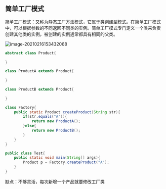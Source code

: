 ## 简单工厂模式

简单工厂模式：又称为静态工厂方法模式，它属于类创建型模式。在简单工厂模式中，可以根据参数的不同返回不同类的实例。简单工厂模式专门定义一个类来负责创建其他类的实例，被创建的实例通常都具有相同的父类。

![image-20210216153432068](C:\Users\dingc\AppData\Roaming\Typora\typora-user-images\image-20210216153432068.png)



~~~java
abstract class Product{
    
} 

class ProductA extends Product{
    
}

class ProductB extends Product{
    
}

class Factory{
    public static Product createProduct(String str){
        if(str.equals("A")){
            return new ProductA();
        }else{
            return new ProductB();
        }
    }
}

public class Test{
    public static void main(String[] args){
        Product p = Factory.createProduct("A");
    }
}


~~~



缺点：不够灵活，每次新增一个产品就要修改工厂类





